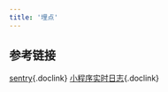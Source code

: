```yaml
---
title: '埋点'
---
```


## 参考链接

[sentry](https://github.com/getsentry/sentry){.doclink}
[小程序实时日志](https://developers.weixin.qq.com/miniprogram/dev/framework/realtimelog/){.doclink}
